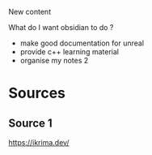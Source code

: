 New content 

What do I want obsidian to do ? 
- make good documentation for unreal 
- provide c++ learning material 
- organise my notes 2


# Sources

## Source 1

https://ikrima.dev/
